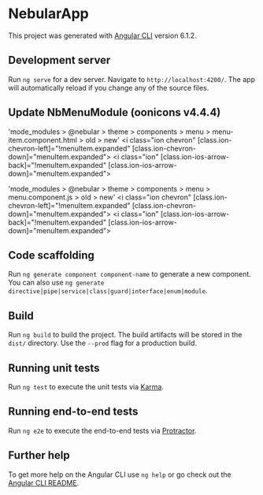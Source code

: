 # NebularApp

This project was generated with [Angular CLI](https://github.com/angular/angular-cli) version 6.1.2.

## Development server

Run `ng serve` for a dev server. Navigate to `http://localhost:4200/`. The app will automatically reload if you change any of the source files.

## Update NbMenuModule (oonicons v4.4.4)

'mode_modules > @nebular > theme > components > menu > menu-item.component.html > old > new'
<i class="ion chevron" [class.ion-chevron-left]="!menuItem.expanded" [class.ion-chevron-down]="menuItem.expanded"></i>
<i class="ion" [class.ion-ios-arrow-back]="!menuItem.expanded" [class.ion-ios-arrow-down]="menuItem.expanded"></i>

'mode_modules > @nebular > theme > components > menu > menu.component.js > old > new'
<i class=\"ion chevron\" [class.ion-chevron-left]=\"!menuItem.expanded\" [class.ion-chevron-down]=\"menuItem.expanded\"></i>
<i class=\"ion\" [class.ion-ios-arrow-back]=\"!menuItem.expanded\" [class.ion-ios-arrow-down]=\"menuItem.expanded\"></i>

## Code scaffolding

Run `ng generate component component-name` to generate a new component. You can also use `ng generate directive|pipe|service|class|guard|interface|enum|module`.

## Build

Run `ng build` to build the project. The build artifacts will be stored in the `dist/` directory. Use the `--prod` flag for a production build.

## Running unit tests

Run `ng test` to execute the unit tests via [Karma](https://karma-runner.github.io).

## Running end-to-end tests

Run `ng e2e` to execute the end-to-end tests via [Protractor](http://www.protractortest.org/).

## Further help

To get more help on the Angular CLI use `ng help` or go check out the [Angular CLI README](https://github.com/angular/angular-cli/blob/master/README.md).
